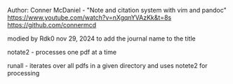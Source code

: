 Author: Conner McDaniel - "Note and citation system with vim and pandoc" https://www.youtube.com/watch?v=nXgqnYVAzKk&t=8s
https://github.com/connermcd

modied by Rdk0 nov 29, 2024 to add the journal name to the title 

notate2 - processes one pdf at a time

runall - iterates over all pdfs in a given directory and uses notete2 for processing
